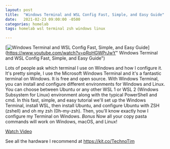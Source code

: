 ```yaml
---
layout: post
title:  "Windows Terminal and WSL Config Fast, Simple, and Easy Guide"
date:   2021-02-23 09:00:00 -0500
categories: homelab
tags: homelab wsl terminal zsh windows linux

---
```


[![ Windows Terminal and WSL Config Fast, Simple, and Easy Guide](https://img.youtube.com/vi/pRoHGWPrJwY/0.jpg)](https://www.youtube.com/watch?v=pRoHGWPrJwY" Windows Terminal and WSL Config Fast, Simple, and Easy Guide")

Lots of people ask which terminal I use on Windows and how I configure it.  It's pretty simple, I use the Microsoft Windows Terminal and it's a fantastic terminal on Windows.  It is free and open source.  With Windows Terminal, you can install and configure different environments for Windows and Linux.  You can choose between Ubuntu or any other WSL 1 or WSL 2  (Windows Subsystem for Linux) environment along with the typical PowerShell and cmd.  In this fast, simple, and easy tutorial we'll set up the Windows Terminal, install WSL, then install Ubuntu, and configure Ubuntu with ZSH (zshell) and oh my zsh (0h-my-zsh).  Then, you'll know exactly how I configure my Terminal on Windows.  *Bonus* Now all your copy pasta commands will work on Windows, macOS, and Linux!

[Watch Video](https://www.youtube.com/watch?v=pRoHGWPrJwY)

See all the hardware I recommend at <https://kit.co/TechnoTim>
